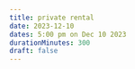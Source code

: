 ```yaml
---
title: private rental
date: 2023-12-10
dates: 5:00 pm on Dec 10 2023
durationMinutes: 300
draft: false
---
```

